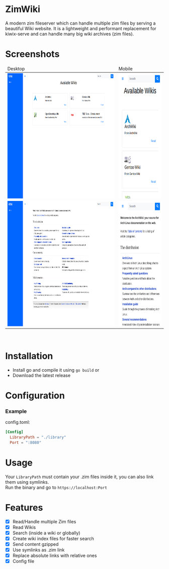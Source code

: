 # ZimWiki
A modern zim fileserver which can handle multiple zim files by serving a beautiful Wiki website. It is a lightweight and performant replacement for kiwix-serve and can handle many big wiki archives (zim files).

# Screenshots
<table>
<thead>
    <td>
        Desktop
    </td>
    <td>
        Mobile
    </td>
</thead>
<tr>
    <td>
        <img src=".img/home.png" width="auto" height="399px"/>
    </td>
    <td>
        <img src=".img/home_mobile.png" width="auto" height="399px"/>
    </td>
</tr>
<tr>
    <td>
        <img src=".img/wiki.png" width="auto" height="399px"/>
    </td>
    <td>
        <img src=".img/wiki_mobile.png" width="auto" height="399px"/>
    </td>
</tr>
</table>
<br>
 

# Installation
- Install go and compile it using `go build`
or
- Download the latest release

# Configuration
### Example
config.toml:
```toml
[Config]
  LibraryPath = "./library"
  Port = ":8080"
```

# Usage
Your `LibraryPath` must contain your .zim files inside it, you can also link them using symlinks.  
Run the binary and go to `https://localhost:Port`

# Features
- [x] Read/Handle multiple Zim files
- [x] Read Wikis
- [x] Search (inside a wiki or globally)
- [x] Create wiki index files for faster search
- [x] Send content gzipped
- [x] Use symlinks as .zim link
- [x] Replace absolute links with relative ones
- [X] Config file
